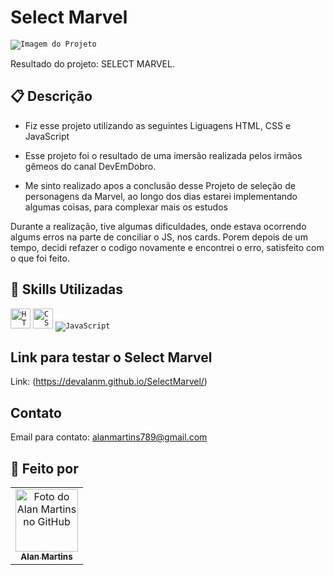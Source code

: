 # Select Marvel

<code><img src="https://user-images.githubusercontent.com/62656084/168518123-0c082e32-723a-4e22-bccd-54ed368f4d2b.PNG" alt="Imagem do Projeto"/></code>



Resultado do projeto: SELECT MARVEL.

## 📋 Descrição

- Fiz esse projeto utilizando as seguintes Liguagens HTML, CSS e JavaScript
- Esse projeto foi o resultado de uma imersão realizada pelos irmãos gêmeos do canal DevEmDobro.

- Me sinto realizado apos a conclusão desse Projeto de seleção de personagens da Marvel, ao longo dos dias estarei implementando algumas coisas, para complexar mais os estudos

Durante a realização, tive algumas dificuldades, onde estava ocorrendo algums erros na parte de conciliar o JS, nos cards.
Porem depois de um tempo, decidi refazer o codigo novamente e encontrei o erro, satisfeito com o que foi feito.



## 📜 Skills Utilizadas

<code><img height="32" src="https://img.shields.io/badge/HTML5-E34F26?style=for-the-badge&logo=html5&logoColor=white" alt="HTML5"/></code> <code><img height="32" src="https://img.shields.io/badge/CSS3-1572B6?style=for-the-badge&logo=css3&logoColor=white" alt="CSS"/></code> <code><img src="https://img.shields.io/badge/JavaScript-323330?style=for-the-badge&logo=javascript&logoColor=F7DF1E" alt="JavaScript"/></code>

## Link para testar o Select Marvel

Link: (https://devalanm.github.io/SelectMarvel/)<br>

## Contato
Email para contato: <email>alanmartins789@gmail.com</email>

## 👋 Feito por
<table>
  <tr>
    <td align="center">
      <a href="https://www.linkedin.com/in/alan-martins-2b325614b/">
        <img src="https://avatars.githubusercontent.com/u/62656084?s=400&u=f1f1f0f37b02a2cf0779f203490cbaac6ba0cba4&v=4" width="100px;" alt="Foto do Alan Martins no GitHub"/> <br>
        <sub>
          <b>Alan Martins</b>
        </sub>
      </a>
     </td>
  </tr>
</table>
